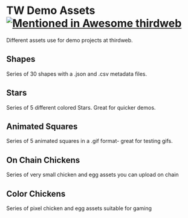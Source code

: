 # TW Demo Assets [![Mentioned in Awesome thirdweb](https://awesome.re/mentioned-badge-flat.svg)](https://github.com/warengonzaga/awesome-thirdweb)

Different assets use for demo projects at thirdweb.

## Shapes

Series of 30 shapes with a .json and .csv metadata files.

## Stars

Series of 5 different colored Stars. Great for quicker demos.

## Animated Squares

Series of 5 animated squares in a .gif format- great for testing gifs.

## On Chain Chickens

Series of very small chicken and egg assets you can upload on chain 

## Color Chickens

Series of pixel chicken and egg assets suitable for gaming
